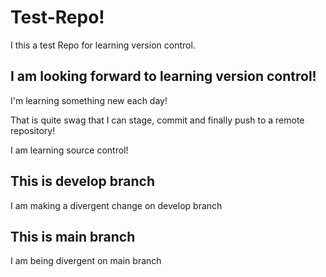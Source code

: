 # Test-Repo!
I this a test Repo for learning version control.

## I am looking forward to learning version control!

I'm learning something new each day!

That is quite swag that I can stage, commit and finally push to a remote repository!

I am learning source control!

## This is develop branch

I am making a divergent change on develop branch

## This is main branch

I am being divergent on main branch

